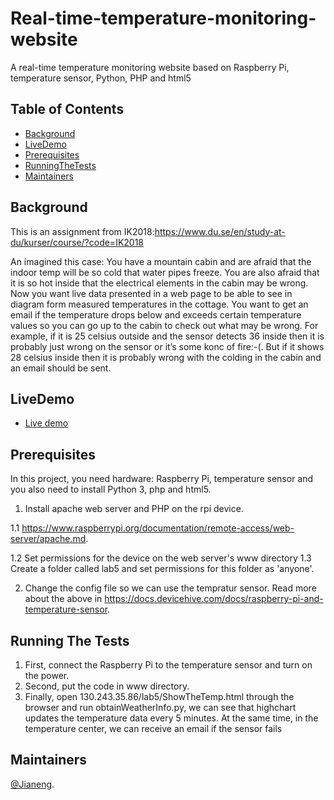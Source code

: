 # Real-time-temperature-monitoring-website
A real-time temperature monitoring website based on Raspberry Pi, temperature sensor, Python, PHP and html5
## Table of Contents

- [Background](#background)
- [LiveDemo](#livedemo)
- [Prerequisites](#prerequisites)
- [RunningTheTests](#runningTheTests)
- [Maintainers](#maintainers)

## Background
This is an assignment from IK2018:https://www.du.se/en/study-at-du/kurser/course/?code=IK2018

An imagined this case: You have a mountain cabin and are afraid that the indoor temp will be so cold that water pipes freeze. You are also afraid that it is so hot inside that the electrical elements in the cabin may be wrong. Now you want live data presented in a web page to be able to see in diagram form measured temperatures in the cottage. You want to get an email if the temperature drops below and exceeds certain temperature values so you can go up to the cabin to check out what may be wrong. For example, if it is 25 celsius outside and the sensor detects 36 inside then it is probably just wrong on the sensor or it’s  some konc of fire:-(. But if it shows 28 celsius inside then it is probably wrong with the colding in the cabin and an email should be sent.

## LiveDemo
- [Live demo](http://users.du.se/~h19jiali/Github_video/live_demo.mp4)

## Prerequisites
In this project, you need hardware: Raspberry Pi, temperature sensor and you also need to install Python 3, php and html5.
1. Install apache web server and PHP on the rpi device.

1.1 https://www.raspberrypi.org/documentation/remote-access/web-server/apache.md.

1.2 Set permissions for the device on the web server's www directory 1.3 Create a folder called lab5 and set permissions for this folder as 'anyone'.

2. Change the config file so we can use the tempratur sensor.
Read more about the above in https://docs.devicehive.com/docs/raspberry-pi-and-temperature-sensor.

## Running The Tests
1. First, connect the Raspberry Pi to the temperature sensor and turn on the power.
2. Second, put the code in www directory.
3. Finally, open 130.243.35.86/lab5/ShowTheTemp.html through the browser and run obtainWeatherInfo.py, we can see that highchart updates the temperature data every 5 minutes. At the same time, in the temperature center, we can receive an email if the sensor fails

## Maintainers
[@Jianeng](https://github.com/tommyLi66).
